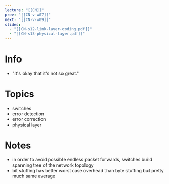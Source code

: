 ```yaml
---
lecture: "[[CN]]"
prev: "[[CN-v-w07]]"
next: "[[CN-v-w09]]"
slides:
  - "[[CN-s12-link-layer-coding.pdf]]"
  - "[[CN-s13-physical-layer.pdf]]"
---
```



# Info
- "It's okay that it's not so great."


# Topics
- switches
- error detection
- error correction
- physical layer


# Notes
- in order to avoid possible endless packet forwards, switches build spanning tree of the network topology
- bit stuffing has better worst case overhead than byte stuffing but pretty much same average